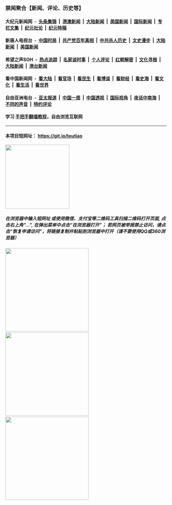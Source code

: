 ### 禁闻聚合【新闻、评论、历史等】

#### 大纪元新闻网 &nbsp;-&nbsp; [头条集锦](indexes/E头条集锦.md?t=02041711) &nbsp;|&nbsp; [港澳新闻](indexes/E港澳新闻.md?t=02041711)  &nbsp;|&nbsp; [大陆新闻](indexes/E大陆新闻.md?t=02041711) &nbsp;|&nbsp; [美国新闻](indexes/E美国新闻.md?t=02041711) &nbsp;|&nbsp; [国际新闻](indexes/E国际新闻.md?t=02041711) &nbsp;|&nbsp; [专栏文集](indexes/E专栏文集.md?t=02041711) &nbsp;|&nbsp; [纪元社论](indexes/E纪元社论.md?t=02041711) &nbsp;|&nbsp; [纪元特稿](indexes/E纪元特稿.md?t=02041711) 

#### 新唐人电视台 &nbsp;-&nbsp; [中国时局](indexes/N中国时局.md?t=02041711) &nbsp;|&nbsp; [共产党百年真相](indexes/N共产党百年真相.md?t=02041711) &nbsp;|&nbsp; [中共杀人历史](indexes/N中共杀人历史.md?t=02041711) &nbsp;|&nbsp; [文史漫步](indexes/N文史漫步.md?t=02041711) &nbsp;|&nbsp; [大陆新闻](indexes/N大陆新闻.md?t=02041711) &nbsp;|&nbsp; [美国新闻](indexes/N美国新闻.md?t=02041711)

#### 希望之声SOH &nbsp;-&nbsp; [热点追踪](indexes/H热点追踪.md?t=02041711) &nbsp;|&nbsp; [名家谈时事](indexes/H名家谈时事.md?t=02041711) &nbsp;|&nbsp; [个人评论](indexes/H个人评论.md?t=02041711)  &nbsp;|&nbsp; [红朝解密](indexes/H红朝解密.md?t=02041711) &nbsp;|&nbsp; [文化寻根](indexes/H文化寻根.md?t=02041711) &nbsp;|&nbsp; [大陆新闻](indexes/H大陆新闻.md?t=02041711) &nbsp;|&nbsp; [港台新闻](indexes/H港台新闻.md?t=02041711)

#### 看中国新闻网 &nbsp;-&nbsp; [看大陆](indexes/S看大陆.md?t=02041711) &nbsp;|&nbsp; [看官场](indexes/S看官场.md?t=02041711) &nbsp;|&nbsp; [看民生](indexes/S看民生.md?t=02041711)  &nbsp;|&nbsp; [看博谈](indexes/S看博谈.md?t=02041711) &nbsp;|&nbsp; [看财经](indexes/S看财经.md?t=02041711) &nbsp;|&nbsp; [看史海](indexes/S看史海.md?t=02041711) &nbsp;|&nbsp; [看文化](indexes/S看文化.md?t=02041711) &nbsp;|&nbsp; [看生活](indexes/S看生活.md?t=02041711) &nbsp;|&nbsp; [看世界](indexes/S看世界.md?t=02041711)

#### 自由亚洲电台 &nbsp;-&nbsp; [亚太报道](indexes/R亚太报道.md?t=02041711) &nbsp;|&nbsp; [中国一周](indexes/R中国一周.md?t=02041711) &nbsp;|&nbsp; [中国透视](indexes/R中国透视.md?t=02041711)  &nbsp;|&nbsp; [国际视角](indexes/R国际视角.md?t=02041711) &nbsp;|&nbsp; [夜话中南海](indexes/R夜话中南海.md?t=02041711) &nbsp;|&nbsp; [不同的声音](indexes/R不同的声音.md?t=02041711) &nbsp;|&nbsp; [特约评论](indexes/R特约评论.md?t=02041711)

#### 学习 [手把手翻墙教程](https://github.com/gfw-breaker/guides/wiki)，自由浏览互联网

----

#### 本项目短网址： https://git.io/toutiao
<img src="https://raw.githubusercontent.com/gfw-breaker/banned-news/master/scripts/img/qr.png" width="200px"/>  

##### 在浏览器中输入短网址 或使用微信、支付宝等二维码工具扫描二维码打开页面, 点击右上角"...", 在弹出菜单中点击“在浏览器打开”； 若网页被举报禁止访问，请点击“恢复申请访问”，将链接复制并粘贴到浏览器中打开（请不要使用QQ或360浏览器）

<img src="https://raw.githubusercontent.com/gfw-breaker/banned-news/master/scripts/img/1.png" width="260px"/> &nbsp; <img src="https://raw.githubusercontent.com/gfw-breaker/banned-news/master/scripts/img/2.png" width="260px"/> &nbsp; <img src="https://raw.githubusercontent.com/gfw-breaker/banned-news/master/scripts/img/3.png" width="260px"/>
